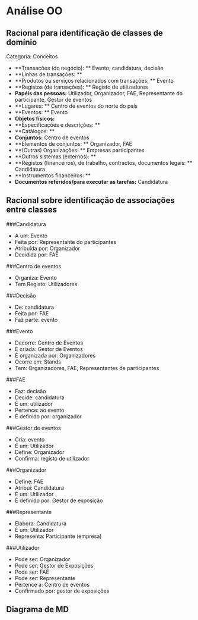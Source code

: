 #	Análise OO

##	Racional para identificação de classes de domínio

Categoria: Conceitos

+	**Transações  (do negócio): ** Evento; candidatura; decisão 
+	**Linhas de transações: **
+	**Produtos ou serviços relacionados com transações: ** Evento
+	**Registos (de transações): ** Registo de utilizadores
+	**Papéis das pessoas:** Utilizador, Organizador, FAE, Representante do participante, Gestor de eventos
+	**Lugares: ** Centro de eventos do norte do país
+	**Eventos: ** Evento
+	**Objetos físicos:** 
+	**Especificações e descrições: **
+	**Catálogos: **
+	**Conjuntos:** Centro de eventos
+	**Elementos de conjuntos: ** Organizador, FAE
+	**(Outras) Organizações: ** Empresas participantes
+	**Outros sistemas (externos): **
+	**Registos (financeiros), de trabalho, contractos, documentos legais: ** Candidatura
+	**Instrumentos financeiros: **
+	**Documentos referidos/para executar as tarefas:** Candidatura

##	Racional sobre identificação de associações entre classes
###Candidatura
* A um: Evento
* Feita por: Representante do participantes
* Atribuída por: Organizador
* Decidida por: FAE 

###Centro de eventos
* Organiza: Evento
* Tem Registo: Utilizadores

###Decisão
* De: candidatura
* Feita por: FAE
* Faz parte: evento

###Evento
* Decorre: Centro de Eventos
* É criada: Gestor de Eventos
* É organizada por: Organizadores
* Ocorre em: Stands
* Tem: Organizadores, FAE, Representantes de participantes

###FAE
* Faz: decisão
* Decide: candidatura
* É um: utilizador
* Pertence: ao evento
* É definido por: organizador

###Gestor de eventos
* Cria: evento
* É um: Utilizador
* Define: Organizador
* Confirma: registo de utilizador

###Organizador
* Define: FAE
* Atribui: Candidatura
* É um: Utilizador
* É definido por: Gestor de exposição

###Representante
* Elabora: Candidatura
* É um: Utilizador
* Representa: Participante (empresa)

###Utilizador
* Pode ser: Organizador
* Pode ser: Gestor de Exposições
* Pode ser: FAE
* Pode ser: Representante
* Pertence a: Centro de eventos
* Confirmado por: gestor de exposições




##	Diagrama de MD